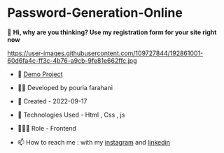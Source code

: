 # Password-Generation-Online

📜 **Hi, why are you thinking? Use my registration form for your site right now**

https://user-images.githubusercontent.com/109727844/192861001-60d6fa4c-ff3c-4b76-a9cb-9fe81e662ffc.jpg

- 🔗 [Demo Project](https://pouria-farahani-developer.github.io/RegisterForm2/)

- 👨‍💻 Developed by pouria farahani

- 📆 Created - 2022-09-17

- 🤖 Technologies Used - Html , Css , js

- 🕵🏻‍♀️ Role - Frontend

- 📫 How to reach me : with my [instagram](https://www.instagram.com/pouria_farahani_developer) and [linkedin](https://www.linkedin.com/in/pouria-farahani-developer)
